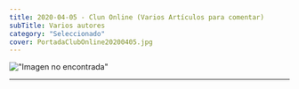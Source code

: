 ```yaml
---
title: 2020-04-05 - Clun Online (Varios Artículos para comentar)
subTitle: Varios autores
category: "Seleccionado"
cover: PortadaClubOnline20200405.jpg
---
```

!["Imagen no encontrada"](PortadaClubOnline20200405.jpg)
***